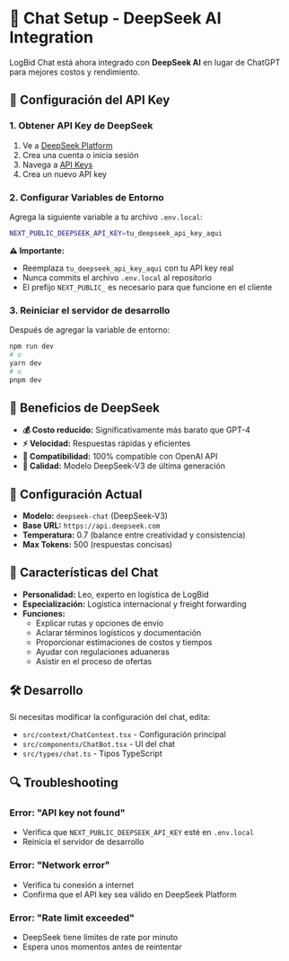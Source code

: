 # 🤖 Chat Setup - DeepSeek AI Integration

LogBid Chat está ahora integrado con **DeepSeek AI** en lugar de ChatGPT para mejores costos y rendimiento.

## 🔑 Configuración del API Key

### 1. Obtener API Key de DeepSeek

1. Ve a [DeepSeek Platform](https://platform.deepseek.com/)
2. Crea una cuenta o inicia sesión
3. Navega a [API Keys](https://platform.deepseek.com/api_keys)
4. Crea un nuevo API key

### 2. Configurar Variables de Entorno

Agrega la siguiente variable a tu archivo `.env.local`:

```bash
NEXT_PUBLIC_DEEPSEEK_API_KEY=tu_deepseek_api_key_aqui
```

**⚠️ Importante:** 
- Reemplaza `tu_deepseek_api_key_aqui` con tu API key real
- Nunca commits el archivo `.env.local` al repositorio
- El prefijo `NEXT_PUBLIC_` es necesario para que funcione en el cliente

### 3. Reiniciar el servidor de desarrollo

Después de agregar la variable de entorno:

```bash
npm run dev
# o
yarn dev
# o
pnpm dev
```

## 🚀 Beneficios de DeepSeek

- **💰 Costo reducido:** Significativamente más barato que GPT-4
- **⚡ Velocidad:** Respuestas rápidas y eficientes
- **🔄 Compatibilidad:** 100% compatible con OpenAI API
- **🌟 Calidad:** Modelo DeepSeek-V3 de última generación

## 🔧 Configuración Actual

- **Modelo:** `deepseek-chat` (DeepSeek-V3)
- **Base URL:** `https://api.deepseek.com`
- **Temperatura:** 0.7 (balance entre creatividad y consistencia)
- **Max Tokens:** 500 (respuestas concisas)

## 🎯 Características del Chat

- **Personalidad:** Leo, experto en logística de LogBid
- **Especialización:** Logística internacional y freight forwarding
- **Funciones:**
  - Explicar rutas y opciones de envío
  - Aclarar términos logísticos y documentación
  - Proporcionar estimaciones de costos y tiempos
  - Ayudar con regulaciones aduaneras
  - Asistir en el proceso de ofertas

## 🛠️ Desarrollo

Si necesitas modificar la configuración del chat, edita:
- `src/context/ChatContext.tsx` - Configuración principal
- `src/components/ChatBot.tsx` - UI del chat
- `src/types/chat.ts` - Tipos TypeScript

## 🔍 Troubleshooting

### Error: "API key not found"
- Verifica que `NEXT_PUBLIC_DEEPSEEK_API_KEY` esté en `.env.local`
- Reinicia el servidor de desarrollo

### Error: "Network error"
- Verifica tu conexión a internet
- Confirma que el API key sea válido en DeepSeek Platform

### Error: "Rate limit exceeded"
- DeepSeek tiene límites de rate por minuto
- Espera unos momentos antes de reintentar 
